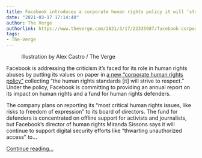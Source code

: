 ```yaml
---
title: Facebook introduces a corporate human rights policy it will ‘strive to respect’
date: "2021-03-17 17:14:40"
author: The Verge
authorlink: https://www.theverge.com/2021/3/17/22335987/facebook-corporate-human-rights-policy-ungp
tags:
- The-Verge
---
```

<figure>
      <img alt="" src="https://cdn.vox-cdn.com/thumbor/Jg2KCVUtaVSTwJIb6MiIbPi0Fmc=/0x0:2040x1360/1310x873/cdn.vox-cdn.com/uploads/chorus_image/image/68982080/acastro_180522_facebook_0001.0.jpg" />
        <figcaption>Illustration by Alex Castro / The Verge</figcaption>
    </figure>

  <p id="jlvuqa">Facebook is addressing the criticism it’s faced for its role in human rights abuses by putting its values on paper in <a href="https://about.fb.com/news/2021/03/our-commitment-to-human-rights/">a new “corporate human rights policy”</a> collecting “the human rights standards [it] will strive to respect.” Under the policy, Facebook is committing to providing an annual report on its impact on human rights and a fund for human rights defenders.</p>
<p id="HWwo7o">The company plans on reporting its “most critical human rights issues, like risks to freedom of expression” to its board of directors. The fund for defenders is concentrated on offline support for activists and journalists, but Facebook’s director of human rights Miranda Sissons says it will continue to support digital security efforts like “thwarting unauthorized access” to...</p>
  <p>
    <a href="https://www.theverge.com/2021/3/17/22335987/facebook-corporate-human-rights-policy-ungp">Continue reading&hellip;</a>
  </p>